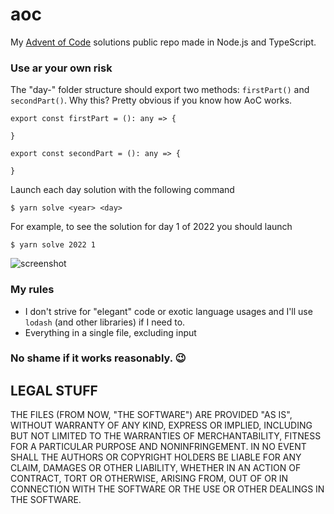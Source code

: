 # aoc

My [Advent of Code](https://adventofcode.com/) solutions public repo made in Node.js and TypeScript.

### Use ar your own risk

The "day-" folder structure should export two methods: `firstPart()` and `secondPart()`. Why this? Pretty obvious if you know how AoC works.

```
export const firstPart = (): any => {

}

export const secondPart = (): any => {

}
```

Launch each day solution with the following command

```
$ yarn solve <year> <day>
```

For example, to see the solution for day 1 of 2022 you should launch

```
$ yarn solve 2022 1
```

![screenshot](https://i.imgur.com/wpngl9L.png)

### My rules

- I don't strive for "elegant" code or exotic language usages and I'll use `lodash` (and other libraries) if I need to.
- Everything in a single file, excluding input

### No shame if it works reasonably. 😉

## LEGAL STUFF

THE FILES (FROM NOW, "THE SOFTWARE") ARE PROVIDED "AS IS", WITHOUT WARRANTY OF ANY KIND, EXPRESS OR IMPLIED, INCLUDING BUT NOT LIMITED TO THE WARRANTIES OF MERCHANTABILITY, FITNESS FOR A PARTICULAR PURPOSE AND NONINFRINGEMENT. IN NO EVENT SHALL THE AUTHORS OR COPYRIGHT HOLDERS BE LIABLE FOR ANY CLAIM, DAMAGES OR OTHER LIABILITY, WHETHER IN AN ACTION OF CONTRACT, TORT OR OTHERWISE, ARISING FROM, OUT OF OR IN CONNECTION WITH THE SOFTWARE OR THE USE OR OTHER DEALINGS IN THE SOFTWARE.

